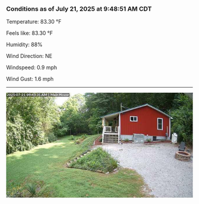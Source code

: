 ### Conditions as of July 21, 2025 at 9:48:51 AM CDT 

Temperature: 83.30 &deg;F

Feels like: 83.30 &deg;F

Humidity: 88%

Wind Direction: NE

Windspeed: 0.9 mph

Wind Gust: 1.6 mph

---

<img src="./images/latest.jpeg"/>

